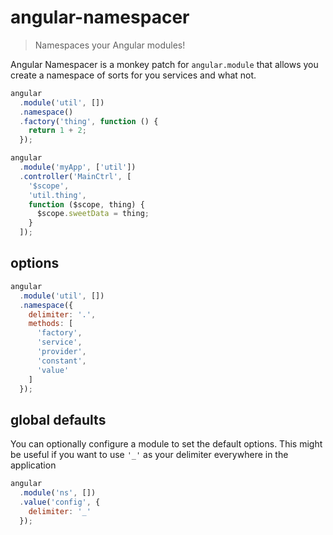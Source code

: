angular-namespacer
==================

> Namespaces your Angular modules!

Angular Namespacer is a monkey patch for `angular.module` that allows you create
a namespace of sorts for you services and what not.

```javascript
angular
  .module('util', [])
  .namespace()
  .factory('thing', function () {
    return 1 + 2;
  });

angular
  .module('myApp', ['util'])
  .controller('MainCtrl', [
    '$scope',
    'util.thing',
    function ($scope, thing) {
      $scope.sweetData = thing;
    }
  ]);
```

## options

```javascript
angular
  .module('util', [])
  .namespace({
    delimiter: '.',
    methods: [
      'factory',
      'service',
      'provider',
      'constant',
      'value'
    ]
  });
```

## global defaults

You can optionally configure a module to set the default options. This might be
useful if you want to use `'_'` as your delimiter everywhere in the application

```javascript
angular
  .module('ns', [])
  .value('config', {
    delimiter: '_'
  });
```
